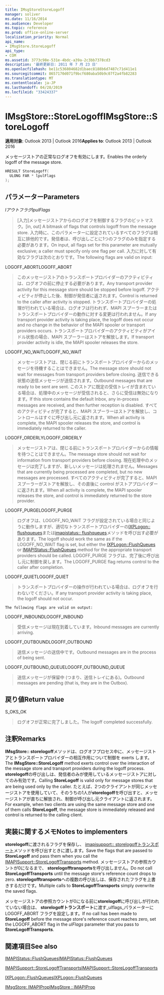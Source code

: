 ```yaml
---
title: IMsgStoreStoreLogoff
manager: soliver
ms.date: 11/16/2014
ms.audience: Developer
ms.topic: reference
ms.prod: office-online-server
localization_priority: Normal
api_name:
- IMsgStore.StoreLogoff
api_type:
- COM
ms.assetid: 3773c98e-531e-4bdc-a39a-2c3bb7378cd3
description: '最終更新日: 2011 年 7 月 23 日'
ms.openlocfilehash: be11c536804682d1baec8188b6d7487c71d411e1
ms.sourcegitcommit: 8657170d071f9bcf680aba50b9c07f2a4fb82283
ms.translationtype: MT
ms.contentlocale: ja-JP
ms.lasthandoff: 04/28/2019
ms.locfileid: "33424337"
---
```

# <a name="imsgstorestorelogoff"></a><span data-ttu-id="04bb8-103">IMsgStore::StoreLogoff</span><span class="sxs-lookup"><span data-stu-id="04bb8-103">IMsgStore::StoreLogoff</span></span>

  
  
<span data-ttu-id="04bb8-104">**適用対象**: Outlook 2013 | Outlook 2016</span><span class="sxs-lookup"><span data-stu-id="04bb8-104">**Applies to**: Outlook 2013 | Outlook 2016</span></span> 
  
<span data-ttu-id="04bb8-105">メッセージストアの正常なログオフを有効にします。</span><span class="sxs-lookup"><span data-stu-id="04bb8-105">Enables the orderly logoff of the message store.</span></span>
  
```cpp
HRESULT StoreLogoff(
  ULONG FAR * lpulFlags
);
```

## <a name="parameters"></a><span data-ttu-id="04bb8-106">パラメーター</span><span class="sxs-lookup"><span data-stu-id="04bb8-106">Parameters</span></span>

 <span data-ttu-id="04bb8-107">_lアウトフラグ_</span><span class="sxs-lookup"><span data-stu-id="04bb8-107">_lpulFlags_</span></span>
  
> <span data-ttu-id="04bb8-108">[入力]メッセージストアからのログオフを制御するフラグのビットマスク。</span><span class="sxs-lookup"><span data-stu-id="04bb8-108">[in, out] A bitmask of flags that controls logoff from the message store.</span></span> <span data-ttu-id="04bb8-109">入力時に、このパラメーターに設定されているすべてのフラグは相互に排他的です。発信者は、呼び出しごとに1つのフラグのみを指定する必要があります。</span><span class="sxs-lookup"><span data-stu-id="04bb8-109">On input, all flags set for this parameter are mutually exclusive; a caller must specify only one flag per call.</span></span> <span data-ttu-id="04bb8-110">入力に対して有効なフラグは次のとおりです。</span><span class="sxs-lookup"><span data-stu-id="04bb8-110">The following flags are valid on input:</span></span>
    
<span data-ttu-id="04bb8-111">LOGOFF_ABORT</span><span class="sxs-lookup"><span data-stu-id="04bb8-111">LOGOFF_ABORT</span></span> 
  
> <span data-ttu-id="04bb8-112">このメッセージストアのトランスポートプロバイダーのアクティビティは、ログオフの前に停止する必要があります。</span><span class="sxs-lookup"><span data-stu-id="04bb8-112">Any transport provider activity for this message store should be stopped before logoff.</span></span> <span data-ttu-id="04bb8-113">アクティビティが停止した後、制御が発信者に返されます。</span><span class="sxs-lookup"><span data-stu-id="04bb8-113">Control is returned to the caller after activity is stopped.</span></span> <span data-ttu-id="04bb8-114">トランスポートプロバイダーの処理が行われている場合は、ログオフは行われず、MAPI スプーラーまたはトランスポートプロバイダーの動作に対する変更は行われません。</span><span class="sxs-lookup"><span data-stu-id="04bb8-114">If any transport provider activity is taking place, the logoff does not occur and no change in the behavior of the MAPI spooler or transport providers occurs.</span></span> <span data-ttu-id="04bb8-115">トランスポートプロバイダーのアクティビティがアイドル状態の場合、MAPI スプーラーはストアを解放します。</span><span class="sxs-lookup"><span data-stu-id="04bb8-115">If transport provider activity is idle, the MAPI spooler releases the store.</span></span> 
    
<span data-ttu-id="04bb8-116">LOGOFF_NO_WAIT</span><span class="sxs-lookup"><span data-stu-id="04bb8-116">LOGOFF_NO_WAIT</span></span> 
  
> <span data-ttu-id="04bb8-117">メッセージストアは、閉じる前にトランスポートプロバイダーからのメッセージを待機することはできません。</span><span class="sxs-lookup"><span data-stu-id="04bb8-117">The message store should not wait for messages from transport providers before closing.</span></span> <span data-ttu-id="04bb8-118">送信できる状態の送信メッセージが送信されます。</span><span class="sxs-lookup"><span data-stu-id="04bb8-118">Outbound messages that are ready to be sent are sent.</span></span> <span data-ttu-id="04bb8-119">このストアに既定の受信トレイが含まれている場合は、処理中のメッセージが受信されると、さらに受信は無効になります。</span><span class="sxs-lookup"><span data-stu-id="04bb8-119">If this store contains the default Inbox, any in-process messages are received, and then further reception is disabled.</span></span> <span data-ttu-id="04bb8-120">すべてのアクティビティが完了すると、MAPI スプーラーはストアを解放し、コントロールはすぐに呼び出し元に返されます。</span><span class="sxs-lookup"><span data-stu-id="04bb8-120">When all activity is complete, the MAPI spooler releases the store, and control is immediately returned to the caller.</span></span> 
    
<span data-ttu-id="04bb8-121">LOGOFF_ORDERLY</span><span class="sxs-lookup"><span data-stu-id="04bb8-121">LOGOFF_ORDERLY</span></span> 
  
> <span data-ttu-id="04bb8-122">メッセージストアは、閉じる前にトランスポートプロバイダーからの情報を待つことはできません。</span><span class="sxs-lookup"><span data-stu-id="04bb8-122">The message store should not wait for information from transport providers before closing.</span></span> <span data-ttu-id="04bb8-123">現在処理中のメッセージは完了しますが、新しいメッセージは処理されません。</span><span class="sxs-lookup"><span data-stu-id="04bb8-123">Messages that are currently being processed are completed, but no new messages are processed.</span></span> <span data-ttu-id="04bb8-124">すべてのアクティビティが完了すると、MAPI スプーラーがストアを解放し、その直後に control がストアプロバイダーに返されます。</span><span class="sxs-lookup"><span data-stu-id="04bb8-124">When all activity is complete, the MAPI spooler releases the store, and control is immediately returned to the store provider.</span></span> 
    
<span data-ttu-id="04bb8-125">LOGOFF_PURGE</span><span class="sxs-lookup"><span data-stu-id="04bb8-125">LOGOFF_PURGE</span></span> 
  
> <span data-ttu-id="04bb8-126">ログオフは、LOGOFF_NO_WAIT フラグが設定されている場合と同じように動作しますが、適切なトランスポートプロバイダーの[IXPLogon:: flushqueues](ixplogon-flushqueues.md)または[imapistatus:: flushqueues](imapistatus-flushqueues.md)メソッドを呼び出す必要があります。</span><span class="sxs-lookup"><span data-stu-id="04bb8-126">The logoff should work the same as if the LOGOFF_NO_WAIT flag is set, but either the [IXPLogon::FlushQueues](ixplogon-flushqueues.md) or [IMAPIStatus::FlushQueues](imapistatus-flushqueues.md) method for the appropriate transport providers should be called.</span></span> <span data-ttu-id="04bb8-127">LOGOFF_PURGE フラグは、完了後に呼び出し元に制御を戻します。</span><span class="sxs-lookup"><span data-stu-id="04bb8-127">The LOGOFF_PURGE flag returns control to the caller after completion.</span></span> 
    
<span data-ttu-id="04bb8-128">LOGOFF_QUIET</span><span class="sxs-lookup"><span data-stu-id="04bb8-128">LOGOFF_QUIET</span></span> 
  
> <span data-ttu-id="04bb8-129">トランスポートプロバイダーの操作が行われている場合は、ログオフを行わないでください。</span><span class="sxs-lookup"><span data-stu-id="04bb8-129">If any transport provider activity is taking place, the logoff should not occur.</span></span>
    
    The following flags are valid on output:
    
<span data-ttu-id="04bb8-130">LOGOFF_INBOUND</span><span class="sxs-lookup"><span data-stu-id="04bb8-130">LOGOFF_INBOUND</span></span> 
  
> <span data-ttu-id="04bb8-131">受信メッセージは現在到着しています。</span><span class="sxs-lookup"><span data-stu-id="04bb8-131">Inbound messages are currently arriving.</span></span>
    
<span data-ttu-id="04bb8-132">LOGOFF_OUTBOUND</span><span class="sxs-lookup"><span data-stu-id="04bb8-132">LOGOFF_OUTBOUND</span></span> 
  
> <span data-ttu-id="04bb8-133">送信メッセージの送信中です。</span><span class="sxs-lookup"><span data-stu-id="04bb8-133">Outbound messages are in the process of being sent.</span></span>
    
<span data-ttu-id="04bb8-134">LOGOFF_OUTBOUND_QUEUE</span><span class="sxs-lookup"><span data-stu-id="04bb8-134">LOGOFF_OUTBOUND_QUEUE</span></span> 
  
> <span data-ttu-id="04bb8-135">送信メッセージが保留中 (つまり、送信トレイにある)。</span><span class="sxs-lookup"><span data-stu-id="04bb8-135">Outbound messages are pending (that is, they are in the Outbox).</span></span>
    
## <a name="return-value"></a><span data-ttu-id="04bb8-136">戻り値</span><span class="sxs-lookup"><span data-stu-id="04bb8-136">Return value</span></span>

<span data-ttu-id="04bb8-137">S_OK</span><span class="sxs-lookup"><span data-stu-id="04bb8-137">S_OK</span></span> 
  
> <span data-ttu-id="04bb8-138">ログオフが正常に完了しました。</span><span class="sxs-lookup"><span data-stu-id="04bb8-138">The logoff completed successfully.</span></span>
    
## <a name="remarks"></a><span data-ttu-id="04bb8-139">注釈</span><span class="sxs-lookup"><span data-stu-id="04bb8-139">Remarks</span></span>

<span data-ttu-id="04bb8-140">**IMsgStore:: storelogoff**メソッドは、ログオフプロセス中に、メッセージストアとトランスポートプロバイダーの相互作用について制御を exerts します。</span><span class="sxs-lookup"><span data-stu-id="04bb8-140">The **IMsgStore::StoreLogoff** method exerts control over the interaction of the message store and transport providers during the logoff process.</span></span> <span data-ttu-id="04bb8-141">**storelogoff**の呼び出しは、発信者のみが使用しているメッセージストアに対してのみ有効です。</span><span class="sxs-lookup"><span data-stu-id="04bb8-141">Calling **StoreLogoff** is valid only for message stores that are being used only by the caller.</span></span> <span data-ttu-id="04bb8-142">たとえば、2つのクライアントが同じメッセージストアを使用していて、そのうちの1人が**storelogoff**を呼び出すと、メッセージストアが直ちに解放され、制御が呼び出し元クライアントに返されます。</span><span class="sxs-lookup"><span data-stu-id="04bb8-142">For example, when two clients are using the same message store and one of them calls **StoreLogoff**, the message store is immediately released and control is returned to the calling client.</span></span>
  
## <a name="notes-to-implementers"></a><span data-ttu-id="04bb8-143">実装に関するメモ</span><span class="sxs-lookup"><span data-stu-id="04bb8-143">Notes to implementers</span></span>

<span data-ttu-id="04bb8-144">**storelogoff**に渡されるフラグを保存し、 [imapisupport:: storelogoffトランスポート](imapisupport-storelogofftransports.md)メソッドを呼び出すときに渡します。</span><span class="sxs-lookup"><span data-stu-id="04bb8-144">Save the flags that are passed to **StoreLogoff** and pass them when you call the [IMAPISupport::StoreLogoffTransports](imapisupport-storelogofftransports.md) method.</span></span> <span data-ttu-id="04bb8-145">メッセージストアの参照カウントが0になるまで、 **storelogofftransports**を呼び出しません。</span><span class="sxs-lookup"><span data-stu-id="04bb8-145">Do not call **StoreLogoffTransports** until the message store's reference count drops to zero.</span></span> <span data-ttu-id="04bb8-146">**storelogofftransports**への複数の呼び出しは、保存されたフラグを上書きするだけです。</span><span class="sxs-lookup"><span data-stu-id="04bb8-146">Multiple calls to **StoreLogoffTransports** simply overwrite the saved flags.</span></span> 
  
<span data-ttu-id="04bb8-147">メッセージストアの参照カウントが0になる前に**storelogoff**に呼び出しが行われていない場合は、 **storelogoffトランスポート**に渡す_ulflags_パラメーターに LOGOFF_ABORT フラグを設定します。</span><span class="sxs-lookup"><span data-stu-id="04bb8-147">If no call has been made to **StoreLogoff** before the message store's reference count reaches zero, set the LOGOFF_ABORT flag in the  _ulFlags_ parameter that you pass to **StoreLogoffTransports**.</span></span>
  
## <a name="see-also"></a><span data-ttu-id="04bb8-148">関連項目</span><span class="sxs-lookup"><span data-stu-id="04bb8-148">See also</span></span>



[<span data-ttu-id="04bb8-149">IMAPIStatus::FlushQueues</span><span class="sxs-lookup"><span data-stu-id="04bb8-149">IMAPIStatus::FlushQueues</span></span>](imapistatus-flushqueues.md)
  
[<span data-ttu-id="04bb8-150">IMAPISupport::StoreLogoffTransports</span><span class="sxs-lookup"><span data-stu-id="04bb8-150">IMAPISupport::StoreLogoffTransports</span></span>](imapisupport-storelogofftransports.md)
  
[<span data-ttu-id="04bb8-151">IXPLogon::FlushQueues</span><span class="sxs-lookup"><span data-stu-id="04bb8-151">IXPLogon::FlushQueues</span></span>](ixplogon-flushqueues.md)
  
[<span data-ttu-id="04bb8-152">IMsgStore: IMAPIProp</span><span class="sxs-lookup"><span data-stu-id="04bb8-152">IMsgStore : IMAPIProp</span></span>](imsgstoreimapiprop.md)

